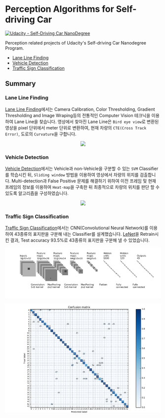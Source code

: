 # Perception Algorithms for Self-driving Car
[![Udacity - Self-Driving Car NanoDegree](https://s3.amazonaws.com/udacity-sdc/github/shield-carnd.svg)](http://www.udacity.com/drive)

Perception related projects of Udacity's Self-driving Car Nanodegree Program. 
* [Lane Line Finding](./Lane-Line-Finding/)
* [Vehicle Detection](./Vehicle-Detection/)
* [Traffic Sign Classification](./Traffic-Sign-Classifier/)


Summary
---
### Lane Line Finding
[Lane Line Finding](./Lane-Line-Finding/)에서는 Camera Calibration, Color Thresholding, Gradient Thresholding and Image Wraping등의 전통적인 Computer Vision 테크닉을 이용하여 Lane Line을 찾습니다. 영상에서 찾아진 Lane Line은 `Bird eye view`로 변환된 영상을 pixel 단위에서 meter 단위로 변환하여, 현재 차량의 `CTE(Cross Track Error)`, 도로의 `Curvature`을 구합니다.

<p align="center">
  <img src="./Lane-Line-Finding/img/output_video_try2.gif">
</p>


### Vehicle Detection
[Vehicle Detection](./Vehicle-Detection/)에서는 Vehicle과 non-Vehicle을 구분할 수 있는 `SVM` Classifier를 학습시킨 뒤, `Sliding window` 방법을 이용하여 영상에서 차량의 위치를 검출합니다. Multi-detection과 False Positive 문제를 해결하기 위하여 이전 프레임 및 현재 프레임의 정보를 이용하여 `Heat-map`을 구축한 뒤 최종적으로 차량의 위치를 판단 할 수 있도록 알고리즘을 구성하였습니다.

<p align="center">
  <img src="./Vehicle-Detection/imgs/output_video.gif">
</p>


### Traffic Sign Classification
[Traffic Sign Classification](./Traffic-Sign-Classifier/)에서는 CNN(Convolutional Neural Network)를 이용하여 43종류의 표지판을 구분해 내는 Classifier를 설계했습니다. [LeNet](http://yann.lecun.com/exdb/lenet/)을 Retrain시킨 결과, Test accuracy 93.5%로 43종류의 표지판을 구분해 낼 수 있었습니다.

<p align="center">
  <img src="./Traffic-Sign-Classifier/images/convnet_fig.png">
</p>
<p align="center">
  <img src="./Traffic-Sign-Classifier/images/confusion_matrix.png">
</p>